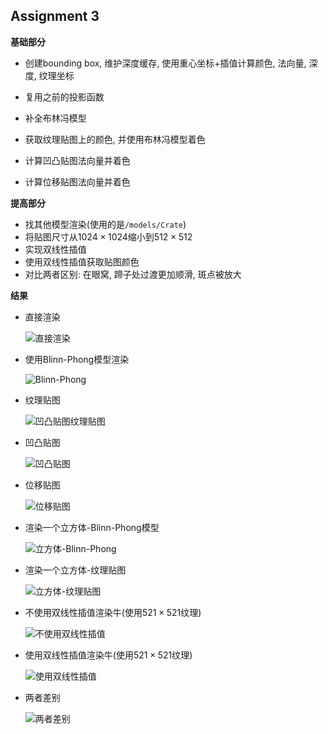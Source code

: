 ## Assignment 3

**基础部分**

- 创建bounding box, 维护深度缓存, 使用重心坐标+插值计算颜色, 法向量, 深度, 纹理坐标

- 复用之前的投影函数
- 补全布林冯模型
- 获取纹理贴图上的颜色, 并使用布林冯模型着色
- 计算凹凸贴图法向量并着色
- 计算位移贴图法向量并着色

**提高部分**

- 找其他模型渲染(使用的是`/models/Crate`)
- 将贴图尺寸从$1024\times 1024$缩小到$512\times 512$
- 实现双线性插值
- 使用双线性插值获取贴图颜色
- 对比两者区别: 在眼窝, 蹄子处过渡更加顺滑, 斑点被放大


**结果**

- 直接渲染

  ![直接渲染](./result/normal.png)

- 使用Blinn-Phong模型渲染

  ![Blinn-Phong](./result/phong.png)
  
- 纹理贴图

  ![凹凸贴图纹理贴图](./result/texture.png)
  
- 凹凸贴图

  ![凹凸贴图](./result/bump.png)
  
- 位移贴图

  ![位移贴图](./result/displacement.png)
  
- 渲染一个立方体-Blinn-Phong模型

  ![立方体-Blinn-Phong](./result/Crate-Phong.png)
  
- 渲染一个立方体-纹理贴图

  ![立方体-纹理贴图](./result/Crate-texture.png)

- 不使用双线性插值渲染牛(使用$521\times 521$纹理)

  ![不使用双线性插值](./result/no-Bilinear.png)
  
- 使用双线性插值渲染牛(使用$521\times 521$纹理)

  ![使用双线性插值](./result/Bilinear.png)

- 两者差别

  ![两者差别](./result/diff-Bilinear.png)